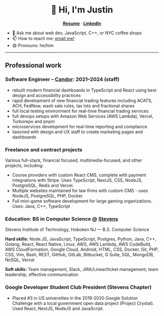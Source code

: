 <br />
<p align="center">
  <h1 align="center">👋 Hi, I'm Justin</h1>
  
  <p align="center">
    <a href="https://static.justinoboyle.com/resume.pdf"><strong>Resume</strong></a> &middot; 
    <a href="https://linkedin.com/in/justinoboyle"><strong>LinkedIn</strong></a>
  </p>
</p>


- 💬 Ask me about web dev, JavaScript, C++, or NYC coffee shops
- 📫 How to reach me: [email me!](mailto:justin+github@justinoboyle.com)
- 😄 Pronouns: he/him
<hr />
<h2>Professional work</h2>

<h3>Software Engineer – <a href="https://candor.co">Candor</a>: 2021–2024 (staff)</h3>

- rebuilt modern financial dashboards in TypeScript and React using best design and accessibility practices
- rapid development of new financial trading features including ACATS, ACH, FedNow, wash sale rules, tax lots and fractional shares
- full local testing environment for real-time financial trading services
- full devops setups with Amazon Web Services (AWS Lambda), Vercel, Turborepo and pnpm
- microservices development for real-time reporting and compliance
- liasoned with design and UX staff to create marketing pages and dashboards

<h3>Freelance and contract projects</h3>

Various full-stack, financial focused, multimedia-focused, and other projects, including:
- Course providers with custom React CMS, complete with payment integrations with Stripe. Uses TypeScript, NextJS, CSS, NodeJS, PostgreSQL, Redis and Vercel.
- Multiple websites maintained for law firms with custom CMS - uses NodeJS, PostgreSQL, PHP, Docker.
- Full mini-game software development for large gaming organizations. Uses: Java, C++, TypeScript

<h3>Education: BS in Computer Science @ <a href="//stevens.edu">Stevens</a></h3>

Stevens Institute of Technology, Hoboken NJ — B.S. Computer Science

<strong>Hard skills:</strong> Node.JS, JavaScript, TypeScript, Postgres, Python, Java, C++, Golang, React, React Native, Linux, AWS, AWS Lambda, AWS CodeBuild, AWS CloudFormation, Google Cloud, Android, HTML, CSS, Docker, Git, PHP, CSS, Vim, Bash, REST, GitHub, GitLab, Bitbucket, G Suite, SQL, MongoDB, NoSQL, Vercel

<strong>Soft skills:</strong> Team management, Slack, JIRA/Linear/ticket management, team leadership, effective communication

<h3>Google Developer Student Club President (Stevens Chapter)</h3>

- Placed #3 in US universities in the 2019-2020 Google Solution Challenge with a local government open data project (Project Crystal). Used React, NextJS, NodeJS and JavaScript.

